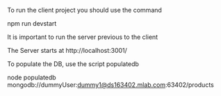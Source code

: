 To run the client project you should use the command 

  npm run devstart

It is important to run the server previous to the client

  The Server starts at http://localhost:3001/
  
  
  To populate the DB, use the script populatedb
  
  node populatedb mongodb://dummyUser:dummy1@ds163402.mlab.com:63402/products
